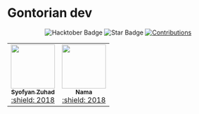 # Gontorian dev


<p align='center'>
	<img src="https://img.shields.io/badge/hacktoberfest-2022-blueviolet" alt="Hacktober Badge"/>
  <img src="https://img.shields.io/static/v1?label=%F0%9F%8C%9F&message=If%20Useful&style=style=flat&color=BC4E99" alt="Star Badge"/>
 	<a href="https://github.com/keshavsingh4522" >
		<img src="https://img.shields.io/badge/Contributions-welcome-violet.svg?style=flat&logo=git" alt="Contributions" />
	</a>
</p>

<table>
  <tr>
    <td align="center">
      <a href="https://github.com/syofyanzuhad" title="Github">
        <kbd><img src="https://avatars3.githubusercontent.com/syofyanzuhad?size=400" width="100px;" alt=""/></kbd>
        <br />
        <sub><b>Syofyan Zuhad</b></sub>
      </a>
      <br />
      <a href="https://syofyanzuhad.medium.com" title="Graduate"> :shield: 2018 </a> 
    </td>
    <td align="center">
      <a href="https://github.com/example" title="Github">
        <kbd><img src="https://avatars3.githubusercontent.com/syofyanzuhad?size=400" width="100px;" alt=""/></kbd>
        <br />
        <sub><b>Nama</b></sub>
      </a>
      <br />
      <a href="https://syofyanzuhad.medium.com" title="Graduate"> :shield: 2018 </a> 
    </td>
  </tr>
</table>
